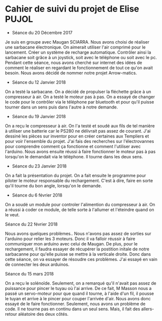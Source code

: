 

# Cahier de suivi du projet de Elise PUJOL

* Séance du 20 Décembre 2017 

Je suis en groupe avec Maugan SCIARRA.
Nous avons choisi de réaliser une sarbacane électronique. On aimerait utiliser l'air comprimé pour le lancement.
Créer un système de recharge automatique. Contrôler ainsi la sarbacane soit grâce à un joystick, soit avec le téléphone ou soit avec le pc.
Pendant cette séance, nous avons cherché sur internet des idées de comment le réaliser en regardant le fonctionnement de tout ce qu'on
avait besoin.
Nous avons décidé de nommer notre projet Arrow-matics.

* Séance du 12 Janvier 2018

On a testé la sarbacane. On a décidé de propulser la fléchette grâce à un compresseur à air.
On a testé le moteur pas à pas. On a essayé de changer le code pour le contrôler via le téléphone par bluetooth et pour qu'il puisse tourner dans un sens puis dans l'autre à notre demande. 

* Séance du 19 Janvier 2018

On a reçu le compresseur à air. On l'a testé et soudé aux fils de tel manière à utiliser une batterie car le PS280 ne délivrait pas assez de courant.
J'ai dessiné les pièces sur inventor pour en créer certaines aux Templiers et pour voir l'ensemble du projet. 
J'ai fais des recherches sur l'électrovannes pour comprendre comment ça fonctionne et comment l'utiliser avec l'arduino.
Nous avons ensuite réussi à faire fonctionner le moteur pas à pas lorsqu'on le demandait via le téléphone. Il tourne dans les deux sens.

* Séance du 23 Janvier 2018

On a fait la présentation du projet. On a fait ensuite le programme pour piloter le moteur responsable du rechargement. C'est à dire, faire en sorte qu'il tourne du bon angle, lorsqu'on le demande.

* Séance du 6 février 2018

On a soudé un module pour controler l'alimention du compresseur à air. On a réussi à coder ce module, de telle sorte à l'allumer et l'éteindre quand on le veut. 

Séance du 22 février 2018

Nous avons quelques problèmes.. Nous n'avons pas assez de sorties sur l'arduino pour relier les 3 moteurs. Donc il va falloir réussir à faire communiquer mon arduino avec celui de Maugan. De plus, pour le rechargement, il faudra essayer de récupérer la postition initale de notre sarbacanne pour qu'elle puisse se mettre à la verticale droite.
Donc dans cette séance, on va essayer de résoudre ces problèmes.
J'ai essayé en vain de connecter les deux arduinos.

Séance du 15 mars 2018

On a reçu le solénoïde. Seulement, on a remarqué qu'il n'avait pas assez de puissance pour pincer le tuyau où l'ai arrive. De ce fait, M Masson nous a passé un servo-moteur pour que quand il tourne, à l'aide d'un fil, il pousse le tuyan et arrive à le pincer pour couper l'arrivée d'air. Nous avons donc essayé de le faire fonctionner. Seulement, nous avons un problème de code. Il ne tourne pas en continu dans un seul sens. Mais, il fait des allers-retour aléatoire des deux côtés.
